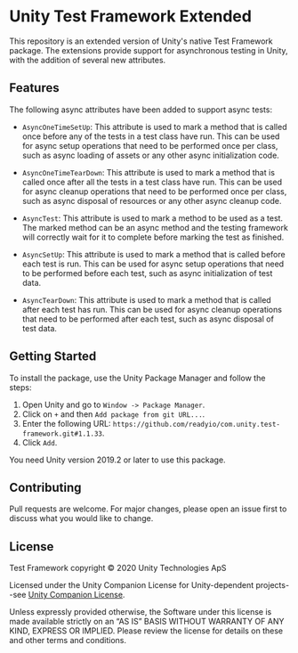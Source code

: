 # Unity Test Framework Extended

This repository is an extended version of Unity's native Test Framework package. The extensions provide support for asynchronous testing in Unity, with the addition of several new attributes.

## Features

The following async attributes have been added to support async tests:

- `AsyncOneTimeSetUp`: This attribute is used to mark a method that is called once before any of the tests in a test class have run. This can be used for async setup operations that need to be performed once per class, such as async loading of assets or any other async initialization code.
  
- `AsyncOneTimeTearDown`: This attribute is used to mark a method that is called once after all the tests in a test class have run. This can be used for async cleanup operations that need to be performed once per class, such as async disposal of resources or any other async cleanup code.

- `AsyncTest`: This attribute is used to mark a method to be used as a test. The marked method can be an async method and the testing framework will correctly wait for it to complete before marking the test as finished.

- `AsyncSetUp`: This attribute is used to mark a method that is called before each test is run. This can be used for async setup operations that need to be performed before each test, such as async initialization of test data.

- `AsyncTearDown`: This attribute is used to mark a method that is called after each test has run. This can be used for async cleanup operations that need to be performed after each test, such as async disposal of test data.

## Getting Started

To install the package, use the Unity Package Manager and follow the steps:

1. Open Unity and go to `Window -> Package Manager`.
2. Click on `+` and then `Add package from git URL...`.
3. Enter the following URL: `https://github.com/readyio/com.unity.test-framework.git#1.1.33`.
4. Click `Add`.

You need Unity version 2019.2 or later to use this package.

## Contributing

Pull requests are welcome. For major changes, please open an issue first to discuss what you would like to change.

## License

Test Framework copyright © 2020 Unity Technologies ApS

Licensed under the Unity Companion License for Unity-dependent projects--see [Unity Companion License](http://www.unity3d.com/legal/licenses/Unity_Companion_License). 

Unless expressly provided otherwise, the Software under this license is made available strictly on an “AS IS” BASIS WITHOUT WARRANTY OF ANY KIND, EXPRESS OR IMPLIED. Please review the license for details on these and other terms and conditions.
